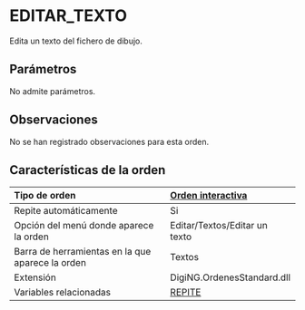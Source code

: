 # EDITAR\_TEXTO

Edita un texto del fichero de dibujo.

## Parámetros

No admite parámetros.

## Observaciones

No se han registrado observaciones para esta orden.

## Características de la orden

| Tipo de orden | [Orden interactiva](editar-texto.md) |
| :--- | :--- |
| Repite automáticamente | Si |
| Opción del menú donde aparece la orden | Editar/Textos/Editar un texto |
| Barra de herramientas en la que aparece la orden | Textos |
| Extensión | DigiNG.OrdenesStandard.dll |
| Variables relacionadas | [REPITE](/digi3d-net/referencia/ventana-de-dibujo/ordenes/e/REPITE.html) |

